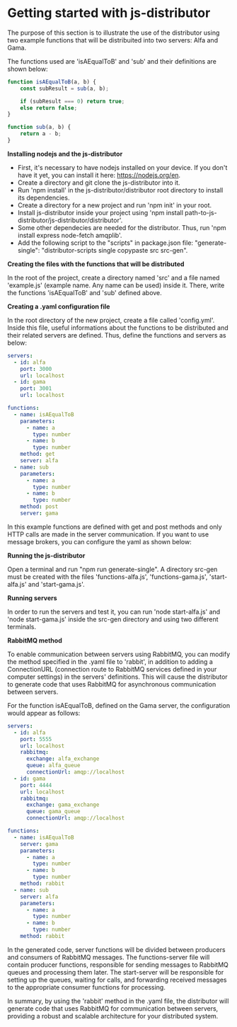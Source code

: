 # Getting started with js-distributor

The purpose of this section is to illustrate the use of the distributor using two example functions that will be distribuited into two servers: Alfa and Gama. 

The functions used are 'isAEqualToB' and 'sub' and their definitions are shown below: 

``` JavaScript
function isAEqualToB(a, b) {
    const subResult = sub(a, b);

    if (subResult === 0) return true;
    else return false;
}

function sub(a, b) {
    return a - b;
}
```


**Installing nodejs and the js-distributor**

* First, it's necessary to have nodejs installed on your device. If you don't have it yet, you can install it here: https://nodejs.org/en.
* Create a directory and git clone the js-distributor into it.
* Run 'npm install' in the js-distributor/distributor root directory to install its dependencies.
* Create a directory for a new project and run 'npm init' in your root.
* Install js-distributor inside your project using 'npm install path-to-js-distributor/js-distributor/distributor'.
* Some other dependecies are needed for the distributor. Thus, run 'npm install express node-fetch amqplib'.
* Add the following script to the "scripts" in package.json file: "generate-single": "distributor-scripts single copypaste src src-gen".

**Creating the files with the functions that will be distributed**

In the root of the project, create a directory named 'src' and a file named 'example.js' (example name. Any name can be used) inside it. There, write the functions 'isAEqualToB' and 'sub' defined above.

**Creating a .yaml configuration file**

In the root directory of the new project, create a file called 'config.yml'. Inside this file, useful informations about the functions to be distributed and their related servers are defined. Thus, define the functions and servers as below:

```yaml
servers:
  - id: alfa
    port: 3000
    url: localhost
  - id: gama
    port: 3001
    url: localhost

functions:
  - name: isAEqualToB
    parameters:
      - name: a
        type: number
      - name: b
        type: number
    method: get
    server: alfa
  - name: sub
    parameters:
      - name: a
        type: number
      - name: b
        type: number
    method: post
    server: gama
```

In this example functions are defined with get and post methods and only HTTP calls are made in the server communication. If you want to use message brokers, you can configure the yaml as shown below:

**Running the js-distributor**

Open a terminal and run "npm run generate-single". A directory src-gen must be created with the files 'functions-alfa.js', 'functions-gama.js', 'start-alfa.js'
and 'start-gama.js'.

**Running servers**

In order to run the servers and test it, you can run 'node start-alfa.js' and 'node start-gama.js' inside the src-gen directory and using two different terminals. 

**RabbitMQ method**

To enable communication between servers using RabbitMQ, you can modify the method specified in the .yaml file to 'rabbit', in addition to adding a ConnectionURL (connection route to RabbitMQ services defined in your computer settings) in the servers' definitions. This will cause the distributor to generate code that uses RabbitMQ for asynchronous communication between servers.

For the function isAEqualToB, defined on the Gama server, the configuration would appear as follows:

```yaml
servers:
  - id: alfa
    port: 5555
    url: localhost
    rabbitmq:
      exchange: alfa_exchange
      queue: alfa_queue
      connectionUrl: amqp://localhost
  - id: gama
    port: 4444
    url: localhost
    rabbitmq:
      exchange: gama_exchange
      queue: gama_queue
      connectionUrl: amqp://localhost

functions:
  - name: isAEqualToB
    server: gama
    parameters:
      - name: a
        type: number
      - name: b
        type: number
    method: rabbit
  - name: sub
    server: alfa
    parameters:
      - name: a
        type: number
      - name: b
        type: number
    method: rabbit

```
In the generated code, server functions will be divided between producers and consumers of RabbitMQ messages. The functions-server file will contain producer functions, responsible for sending messages to RabbitMQ queues and processing them later. The start-server will be responsible for setting up the queues, waiting for calls, and forwarding received messages to the appropriate consumer functions for processing.

In summary, by using the 'rabbit' method in the .yaml file, the distributor will generate code that uses RabbitMQ for communication between servers, providing a robust and scalable architecture for your distributed system.
